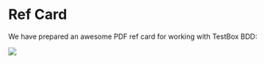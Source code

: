 # Ref Card

We have prepared an awesome PDF ref card for working with TestBox BDD:

<a href="https://github.com/ColdBox/cbox-refcards/raw/master/TestBox%20BDD%20Primer/TestBox-BDD-Refcard.pdf"><img src="../images/testbox-bdd-refcard-150.png"></a>
